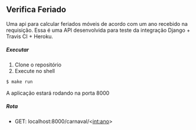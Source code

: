 ## Verifica Feriado

Uma api para calcular feriados móveis de acordo com um ano recebido na requisição. Essa é uma API desenvolvida para teste da integração Django + Travis CI + Heroku.

##### Executar

1. Clone o repositório
2. Execute no shell

```sh
$ make run
```
A aplicação estará rodando na porta 8000

##### Rota

- GET: localhost:8000/carnaval/<<int:ano>>